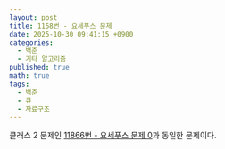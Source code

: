 ```yaml
---
layout: post
title: 1158번 - 요세푸스 문제
date: 2025-10-30 09:41:15 +0900
categories:
  - 백준
  - 기타 알고리즘
published: true
math: true
tags:
  - 백준
  - 큐
  - 자료구조
---
```

클래스 2 문제인 [11866번 - 요세푸스 문제 0](https://www.acmicpc.net/problem/11866)과 동일한 문제이다.